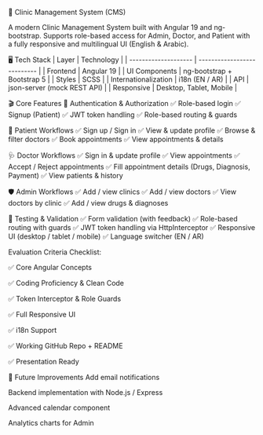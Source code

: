 🏥 Clinic Management System (CMS)


A modern Clinic Management System built with Angular 19 and ng-bootstrap.
Supports role-based access for Admin, Doctor, and Patient with a fully responsive and multilingual UI (English & Arabic).

🖥️ Tech Stack
| Layer                | Technology                  |
| -------------------- | --------------------------- |
| Frontend             | Angular 19                  |
| UI Components        | ng-bootstrap + Bootstrap 5  |
| Styles               | SCSS                        |
| Internationalization | i18n (EN / AR)              |
| API                  | json-server (mock REST API) |
| Responsive           | Desktop, Tablet, Mobile     |


🎬 Core Features
🔐 Authentication & Authorization
✅ Role-based login
✅ Signup (Patient)
✅ JWT token handling
✅ Role-based routing & guards

👤 Patient Workflows
✅ Sign up / Sign in
✅ View & update profile
✅ Browse & filter doctors
✅ Book appointments
✅ View appointments & details

🩺 Doctor Workflows
✅ Sign in & update profile
✅ View appointments
✅ Accept / Reject appointments
✅ Fill appointment details (Drugs, Diagnosis, Payment)
✅ View patients & history

🛡️ Admin Workflows
✅ Add / view clinics
✅ Add / view doctors
✅ View doctors by clinic
✅ Add / view drugs & diagnoses

🧪 Testing & Validation
✅ Form validation (with feedback)
✅ Role-based routing with guards
✅ JWT token handling via HttpInterceptor
✅ Responsive UI (desktop / tablet / mobile)
✅ Language switcher (EN / AR)


Evaluation Criteria Checklist:

✅ Core Angular Concepts

✅ Coding Proficiency & Clean Code

✅ Token Interceptor & Role Guards

✅ Full Responsive UI

✅ i18n Support

✅ Working GitHub Repo + README

✅ Presentation Ready

📌 Future Improvements
Add email notifications

Backend implementation with Node.js / Express

Advanced calendar component

Analytics charts for Admin

